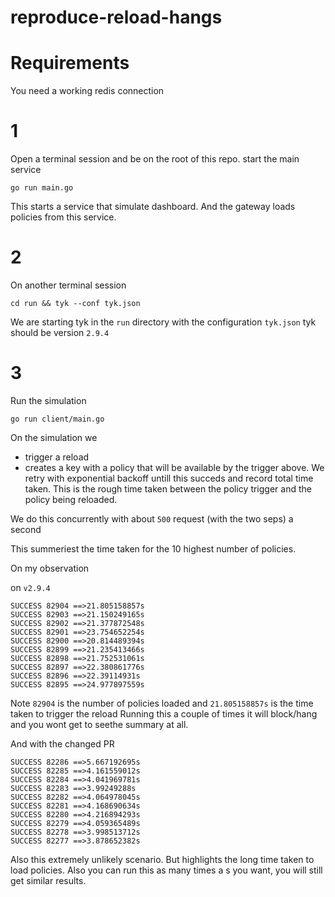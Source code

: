 # reproduce-reload-hangs

# Requirements

You need a working redis connection

#  1

Open a terminal session and be on the root of this repo. start the main service

```
go run main.go
```

This starts a service that simulate dashboard. And the gateway  loads policies from this service.

# 2

On another terminal session

```
cd run && tyk --conf tyk.json
```

 We are starting tyk in the `run` directory with the configuration `tyk.json`
tyk should be version `2.9.4`

# 3

Run the simulation

```
go run client/main.go
```

On the simulation we
- trigger a reload
- creates a key with a policy that will be available by the trigger above. We retry with exponential backoff untill this succeds and record total time taken. This is the rough time taken between the policy trigger and the policy being reloaded.

We do this concurrently with about `500` request (with the two seps) a second

This summeriest the time taken for the 10 highest number of policies.

On my observation

on `v2.9.4`
```
SUCCESS 82904 ==>21.805158857s
SUCCESS 82903 ==>21.150249165s
SUCCESS 82902 ==>21.377872548s
SUCCESS 82901 ==>23.754652254s
SUCCESS 82900 ==>20.814489394s
SUCCESS 82899 ==>21.235413466s
SUCCESS 82898 ==>21.752531061s
SUCCESS 82897 ==>22.380861776s
SUCCESS 82896 ==>22.39114931s
SUCCESS 82895 ==>24.977897559s
```

Note `82904` is the number of policies loaded and `21.805158857s` is the time taken to trigger the reload
Running this a couple of times it will block/hang and you wont get to seethe summary at all.

And with the changed PR

```
SUCCESS 82286 ==>5.667192695s
SUCCESS 82285 ==>4.161559012s
SUCCESS 82284 ==>4.041969781s
SUCCESS 82283 ==>3.99249288s
SUCCESS 82282 ==>4.064978045s
SUCCESS 82281 ==>4.168690634s
SUCCESS 82280 ==>4.216894293s
SUCCESS 82279 ==>4.059365489s
SUCCESS 82278 ==>3.998513712s
SUCCESS 82277 ==>3.878652382s
```

Also this extremely unlikely scenario. But highlights the long time taken to load policies.
Also you can run this as many times a s you want, you will still get similar results.